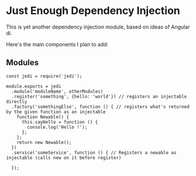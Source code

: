 Just Enough Dependency Injection
====================

This is yet another dependency injection module, based on ideas of Angular di.

Here's the main components I plan to add:

Modules
----

```
const jedi = require('jedi');

module.exports = jedi
  .module('moduleName', otherModules)
  .register('something', {hello: 'world'}) // registers an injectable directly
  .factory('somethingElse', function () { // registers what's returned by the given function as an injectable
    function Newable() {
      this.sayHello = function () {
        console.log('Hello !');
      };
    };
    return new Newable();
  })
  .service('someService', function () { // Registers a newable as injectable (calls new on it before register)

  });

```
